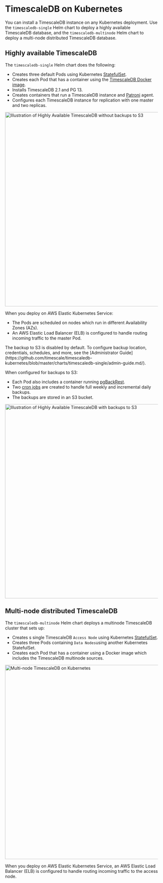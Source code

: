 # TimescaleDB on Kubernetes
You can install a TimescaleDB instance on any Kubernetes deployment. Use the `timescaledb-single` Helm chart to deploy a highly available TimescaleDB database, and the `timescaledb-multinode` Helm chart to deploy a multi-node distributed TimescaleDB database. 

## Highly available TimescaleDB 
The `timescaledb-single` Helm chart does the following:

- Creates three default Pods using Kubernetes [StatefulSet](https://kubernetes.io/docs/concepts/workloads/controllers/statefulset/).
- Creates each Pod that has a container using the [TimescaleDB Docker image](https://github.com/timescale/timescaledb-docker-ha).
- Installs TimescaleDB 2.1 and PG 13.
- Creates containers that run a TimescaleDB instance and [Patroni](https://patroni.readthedocs.io/en/latest/) agent.
- Configures each TimescaleDB instance for replication with one master and two replicas.

<img class="main-content__illustration" src="https://s3.amazonaws.com/assets.timescale.com/docs/images/timescaledb-single.png" alt="Illustration of Highly Available TimescaleDB without backups to S3" width="640"/>


When you deploy on AWS Elastic Kubernetes Service:
- The Pods are scheduled on nodes which run in different Availability Zones (AZs).
- An AWS Elastic Load Balancer (ELB) is configured to handle routing incoming traffic to the master Pod.

<highlight type="note">
The backup to S3 is disabled by default. To configure backup location, credentials, schedules, and more, see the [Administrator Guide](https://github.com/timescale/timescaledb-kubernetes/blob/master/charts/timescaledb-single/admin-guide.md/).
</highlight>

When configured for backups to S3:
* Each Pod also includes a container running [pgBackRest](https://pgbackrest.org/).
* Two [cron jobs](https://kubernetes.io/docs/concepts/workloads/controllers/cron-jobs) are created to handle full weekly and incremental daily backups.
* The backups are stored in an S3 bucket.

<img class="main-content__illustration" src="https://s3.amazonaws.com/assets.timescale.com/docs/images/timescaledb-single-backups.png" alt="Illustration of Highly Available TimescaleDB with backups to S3" width="640"/>

## Multi-node distributed TimescaleDB

The `timescaledb-multinode` Helm chart deploys a multinode TimescaleDB cluster that sets up:

- Creates s single TimescaleDB `Access Node` using Kubernetes [StatefulSet](https://kubernetes.io/docs/concepts/workloads/controllers/statefulset/).
- Creates three Pods containing `Data Nodes`using another Kubernetes StatefulSet.
- Creates each Pod that has a container using a Docker image which includes the TimescaleDB multinode sources.

<img class="main-content__illustration" src="https://s3.amazonaws.com/assets.timescale.com/docs/images/timescaledb-multi.png" alt="Multi-node TimescaleDB on Kubernetes" width="640"/>

When you deploy on AWS Elastic Kubernetes Service, an AWS Elastic Load Balancer (ELB) is configured to handle routing incoming traffic to the access node.
